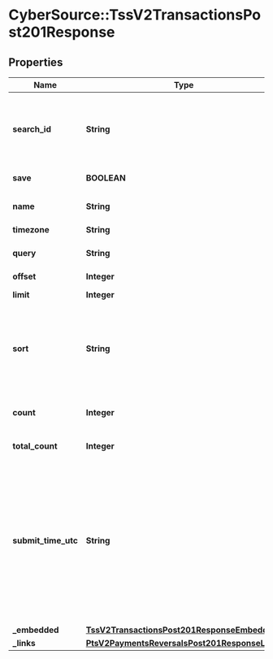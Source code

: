 # CyberSource::TssV2TransactionsPost201Response

## Properties
Name | Type | Description | Notes
------------ | ------------- | ------------- | -------------
**search_id** | **String** | An unique identification number assigned by CyberSource to identify each Search request. | [optional] 
**save** | **BOOLEAN** | save or not save. | [optional] 
**name** | **String** | The description for this field is not available.  | [optional] 
**timezone** | **String** | Time Zone. | [optional] 
**query** | **String** | transaction search query string. | [optional] 
**offset** | **Integer** | offset. | [optional] 
**limit** | **Integer** | limit on number of results. | [optional] 
**sort** | **String** | A comma separated list of the following form - fieldName1 asc or desc, fieldName2 asc or desc, etc. | [optional] 
**count** | **Integer** | Results for this page, this could be below the limit. | [optional] 
**total_count** | **Integer** | total number of results. | [optional] 
**submit_time_utc** | **String** | Time of request in UTC. Format: &#x60;YYYY-MM-DDThh:mm:ssZ&#x60; Example &#x60;2016-08-11T22:47:57Z&#x60; equals August 11, 2016, at 22:47:57 (10:47:57 p.m.). The &#x60;T&#x60; separates the date and the time. The &#x60;Z&#x60; indicates UTC.  | [optional] 
**_embedded** | [**TssV2TransactionsPost201ResponseEmbedded**](TssV2TransactionsPost201ResponseEmbedded.md) |  | [optional] 
**_links** | [**PtsV2PaymentsReversalsPost201ResponseLinks**](PtsV2PaymentsReversalsPost201ResponseLinks.md) |  | [optional] 


